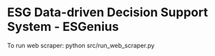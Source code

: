 # ESG Data-driven Decision Support System - ESGenius

To run web scraper:
python src/run_web_scraper.py